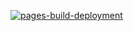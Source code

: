 [![pages-build-deployment](https://github.com/benedict-16/grid-template/actions/workflows/pages/pages-build-deployment/badge.svg)](https://github.com/benedict-16/grid-template/actions/workflows/pages/pages-build-deployment)